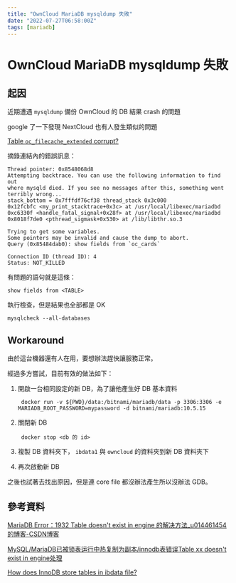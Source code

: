 ```yaml
---
title: "OwnCloud MariaDB mysqldump 失敗"
date: "2022-07-27T06:58:00Z"
tags: [mariadb]
---
```


# OwnCloud MariaDB mysqldump 失敗

## 起因

近期遭遇 `mysqldump` 備份 OwnCloud 的 DB 結果 crash 的問題

google 了一下發現 NextCloud 也有人發生類似的問題

[Table `oc_filecache_extended` corrupt?](https://help.nextcloud.com/t/table-oc-filecache-extended-corrupt/123149)

摘錄連結內的錯誤訊息：

    Thread pointer: 0x8548068d8
    Attempting backtrace. You can use the following information to find out
    where mysqld died. If you see no messages after this, something went
    terribly wrong...
    stack_bottom = 0x7fffdf76cf38 thread_stack 0x3c000
    0x12fcbfc <my_print_stacktrace+0x3c> at /usr/local/libexec/mariadbd
    0xc6330f <handle_fatal_signal+0x28f> at /usr/local/libexec/mariadbd
    0x8018f7de0 <pthread_sigmask+0x530> at /lib/libthr.so.3
    
    Trying to get some variables.
    Some pointers may be invalid and cause the dump to abort.
    Query (0x85484dab0): show fields from `oc_cards`
    
    Connection ID (thread ID): 4
    Status: NOT_KILLED

有問題的語句就是這條：

    show fields from <TABLE>

執行檢查，但是結果也全部都是 OK

    mysqlcheck --all-databases

## Workaround

由於這台機器還有人在用，要想辦法趕快讓服務正常。

經過多方嘗試，目前有效的做法如下：

1. 開啟一台相同設定的新 DB，為了讓他產生好 DB 基本資料

        docker run -v ${PWD}/data:/bitnami/mariadb/data -p 3306:3306 -e MARIADB_ROOT_PASSWORD=mypassword -d bitnami/mariadb:10.5.15
2. 關閉新 DB

        docker stop <db 的 id>
3. 複製 DB 資料夾下， `ibdata1` 與 `owncloud` 的資料夾到新 DB 資料夾下
4. 再次啟動新 DB

之後也試著去找出原因，但是連 core file 都沒辦法產生所以沒辦法 GDB。

## 參考資料

[MariaDB Error：1932 Table doesn't exist in engine 的解决方法_u014461454的博客-CSDN博客](https://blog.csdn.net/hawht/article/details/84246261)

[MySQL/MariaDB已被锁表运行中热复制为副本/innodb表错误Table xx doesn't exist in engine处理](https://blog.path8.net/archives/7608.html)

[How does InnoDB store tables in ibdata file?](https://dba.stackexchange.com/questions/62989/how-does-innodb-store-tables-in-ibdata-file)